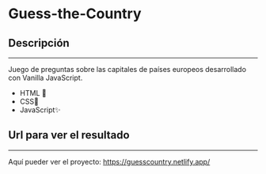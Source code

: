 # Guess-the-Country

## Descripción 
---
Juego de preguntas sobre las capitales de países europeos desarrollado con Vanilla JavaScript.
- HTML 📄
- CSS🎨
- JavaScript✨

## Url para ver el resultado
---
Aquí pueder ver el proyecto: https://guesscountry.netlify.app/
